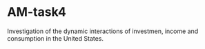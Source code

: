 # AM-task4
Investigation of the dynamic interactions of investmen, income and consumption in the United States.
